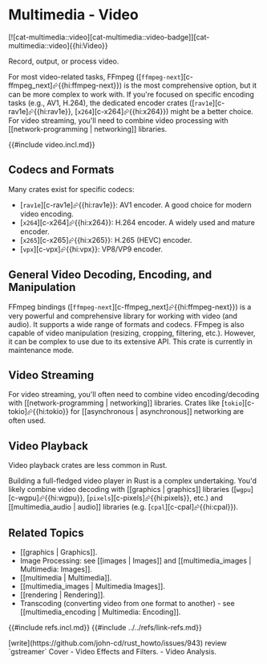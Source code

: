 # Multimedia - Video

[![cat-multimedia::video][cat-multimedia::video-badge]][cat-multimedia::video]{{hi:Video}}

Record, output, or process video.

For most video-related tasks, FFmpeg ([`ffmpeg-next`][c-ffmpeg_next]⮳{{hi:ffmpeg-next}}) is the most comprehensive option, but it can be more complex to work with. If you're focused on specific encoding tasks (e.g., AV1, H.264), the dedicated encoder crates ([`rav1e`][c-rav1e]⮳{{hi:rav1e}}, [`x264`][c-x264]⮳{{hi:x264}}) might be a better choice. For video streaming, you'll need to combine video processing with [[network-programming | networking]] libraries.

{{#include video.incl.md}}

## Codecs and Formats

Many crates exist for specific codecs:

- [`rav1e`][c-rav1e]⮳{{hi:rav1e}}: AV1 encoder. A good choice for modern video encoding.
- [`x264`][c-x264]⮳{{hi:x264}}: H.264 encoder. A widely used and mature encoder.
- [`x265`][c-x265]⮳{{hi:x265}}: H.265 (HEVC) encoder.
- [`vpx`][c-vpx]⮳{{hi:vpx}}: VP8/VP9 encoder.

## General Video Decoding, Encoding, and Manipulation

FFmpeg bindings ([`ffmpeg-next`][c-ffmpeg_next]⮳{{hi:ffmpeg-next}}) is a very powerful and comprehensive library for working with video (and audio). It supports a wide range of formats and codecs. FFmpeg is also capable of video manipulation (resizing, cropping, filtering, etc.). However, it can be complex to use due to its extensive API. This crate is currently in maintenance mode.

## Video Streaming

For video streaming, you'll often need to combine video encoding/decoding with [[network-programming | networking]] libraries. Crates like [`tokio`][c-tokio]⮳{{hi:tokio}} for [[asynchronous | asynchronous]] networking are often used.

## Video Playback

Video playback crates are less common in Rust.

Building a full-fledged video player in Rust is a complex undertaking. You'd likely combine video decoding with [[graphics | graphics]]  libraries ([`wgpu`][c-wgpu]⮳{{hi:wgpu}}, [`pixels`][c-pixels]⮳{{hi:pixels}}, etc.) and [[multimedia_audio | audio]] libraries (e.g. [`cpal`][c-cpal]⮳{{hi:cpal}}).

## Related Topics

- [[graphics | Graphics]].
- Image Processing: see [[images | Images]] and [[multimedia_images | Multimedia: Images]].
- [[multimedia | Multimedia]].
- [[multimedia_images | Multimedia Images]].
- [[rendering | Rendering]].
- Transcoding (converting video from one format to another) - see [[multimedia_encoding | Multimedia: Encoding]].

{{#include refs.incl.md}}
{{#include ../../refs/link-refs.md}}

<div class="hidden">
[write](https://github.com/john-cd/rust_howto/issues/943)
review `gstreamer`
Cover
- Video Effects and Filters.
- Video Analysis.
</div>
